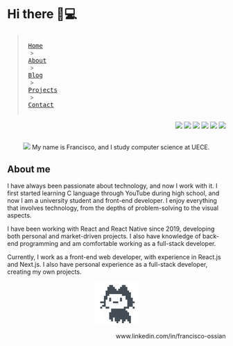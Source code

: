 # Hi there 👋💻 <img width="5px" height="25px" src="https://imgur.com/wuDhMTc.gif"></img>
>  <kbd> <br> [Home](https://www.foln.dev) <br> </kbd> >
>  <kbd> <br> [About](https://www.foln.dev/about) <br> </kbd> >
>  <kbd> <br> [Blog](https://www.foln.dev/blog) <br> </kbd> >
>  <kbd> <br> [Projects](https://www.foln.dev/projects) <br> </kbd> >
>  <kbd> <br> [Contact](https://www.foln.dev/contanct) <br> </kbd>
<p align="right">
  <img src="https://img.shields.io/badge/CSS3-1572B6?style=for-the-badge&logo=css3&logoColor=white"></img>
  <img src="https://img.shields.io/badge/Node.js-43853D?style=for-the-badge&logo=node.js&logoColor=white"></img>
  <img src="https://img.shields.io/badge/C-00599C?style=for-the-badge&logo=c&logoColor=white"></img>
  <img src="https://img.shields.io/badge/JavaScript-F7DF1E?style=for-the-badge&logo=javascript&logoColor=black"></img>
  <img src="https://img.shields.io/badge/Python-3776AB?style=for-the-badge&logo=python&logoColor=white"></img>
  <img src="https://img.shields.io/badge/HTML5-E34F26?style=for-the-badge&logo=html5&logoColor=white"></img>
</p>

##
<p align="center" contentEditable="true">
  <img width="100px" src="https://media1.tenor.com/images/58725865c95fe20cfc595725fca0d6a3/tenor.gif"></img>
  My name is Francisco, and I study computer science at UECE.
</p>

## About me

I have always been passionate about technology, and now I work with it. I first started learning C language through YouTube during high school, and now I am a university student and front-end developer. I enjoy everything that involves technology, from the depths of problem-solving to the visual aspects.

I have been working with React and React Native since 2019, developing both personal and market-driven projects. I also have knowledge of back-end programming and am comfortable working as a full-stack developer.

Currently, I work as a front-end web developer, with experience in React.js and Next.js. I also have personal experience as a full-stack developer, creating my own projects.

<p align="center" contentEditable="true">
  <img width="100px" src="https://raw.githubusercontent.com/FranciscoOssian/FranciscoOssian/main/mona-loading-default.gif"></img>
</p>
<p align="right" contentEditable="true">
    www.linkedin.com/in/francisco-ossian
</p>
